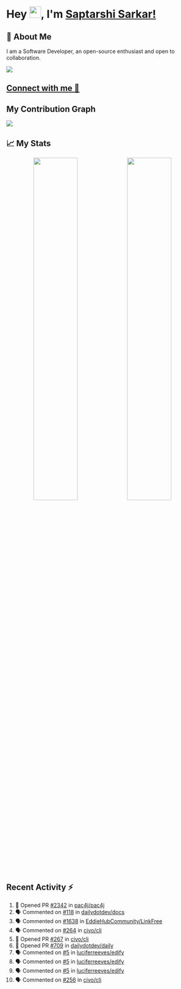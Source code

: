 # Hey <img src="https://github.com/TheDudeThatCode/TheDudeThatCode/blob/master/Assets/Hi.gif" width="30">, I'm [Saptarshi Sarkar!](https://bio.link/saptarshi) 

## 🚀 About Me
I am a Software Developer, an open-source enthusiast and open to collaboration.

![](https://visitor-badge.laobi.icu/badge?page_id=saptarshisarkar12.saptarshisarkar12)

## [Connect with me 💬](https://bio.link/saptarshi) 

## My Contribution Graph 
<img src="https://activity-graph.herokuapp.com/graph?username=SaptarshiSarkar12&bg_color=0f2d3d&color=1cadfb&line=1cadfb&point=1cadfb&area=true&hide_border=true">

## 📈 My Stats
<p align="center">	
  <img width="48%" src="https://github-readme-stats.vercel.app/api?username=saptarshisarkar12&show_icons=true&theme=tokyonight" />
  <img width="48%" src="https://github-readme-streak-stats.herokuapp.com/?user=saptarshisarkar12&theme=tokyonight" />
</p>

## Recent Activity :zap:
<!--START_SECTION:activity-->
1. 💪 Opened PR [#2342](https://github.com/pac4j/pac4j/pull/2342) in [pac4j/pac4j](https://github.com/pac4j/pac4j)
2. 🗣 Commented on [#118](https://github.com/dailydotdev/docs/issues/118) in [dailydotdev/docs](https://github.com/dailydotdev/docs)
3. 🗣 Commented on [#1638](https://github.com/EddieHubCommunity/LinkFree/issues/1638) in [EddieHubCommunity/LinkFree](https://github.com/EddieHubCommunity/LinkFree)
4. 🗣 Commented on [#264](https://github.com/civo/cli/issues/264) in [civo/cli](https://github.com/civo/cli)
5. 💪 Opened PR [#267](https://github.com/civo/cli/pull/267) in [civo/cli](https://github.com/civo/cli)
6. 💪 Opened PR [#709](https://github.com/dailydotdev/daily/pull/709) in [dailydotdev/daily](https://github.com/dailydotdev/daily)
7. 🗣 Commented on [#5](https://github.com/luciferreeves/edify/issues/5) in [luciferreeves/edify](https://github.com/luciferreeves/edify)
8. 🗣 Commented on [#5](https://github.com/luciferreeves/edify/issues/5) in [luciferreeves/edify](https://github.com/luciferreeves/edify)
9. 🗣 Commented on [#5](https://github.com/luciferreeves/edify/issues/5) in [luciferreeves/edify](https://github.com/luciferreeves/edify)
10. 🗣 Commented on [#256](https://github.com/civo/cli/issues/256) in [civo/cli](https://github.com/civo/cli)
<!--END_SECTION:activity-->
